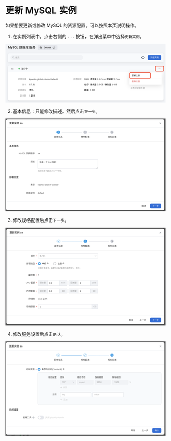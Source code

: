 # 更新 MySQL 实例

如果想要更新或修改 MySQL 的资源配置，可以按照本页说明操作。

1. 在实例列表中，点击右侧的 `...` 按钮，在弹出菜单中选择`更新实例`。

  ![更新实例](../images/update01.png)

2. 基本信息：只能修改描述。然后点击`下一步`。

  ![基本信息](../images/update02.png)

3. 修改规格配置后点击`下一步`。

  ![规格配置](../images/update03.png)

4. 修改服务设置后点击`确认`。

  ![服务设置](../images/update04.png)
